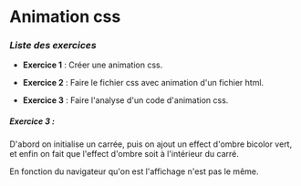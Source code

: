 # Animation css

### *Liste des exercices*

- **Exercice 1** : Créer une animation css.

- **Exercice 2** : Faire le fichier css avec animation d'un fichier html.

- **Exercice 3** : Faire l'analyse d'un code d'animation css.


##### *Exercice 3* :

D'abord on initialise un carrée, puis on ajout un effect d'ombre bicolor vert,
et enfin on fait que l'effect d'ombre soit à l'intérieur du carré.

En fonction du navigateur qu'on est l'affichage n'est pas le même.
